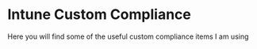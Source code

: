 # Intune Custom Compliance
Here you will find some of the useful custom compliance items I am using
